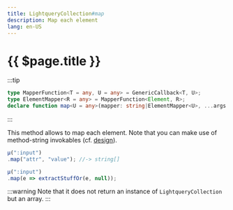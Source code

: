 ```yaml
---
title: LightqueryCollection#map
description: Map each element
lang: en-US
---
```

# {{ $page.title }}

:::tip
```typescript
type MapperFunction<T = any, U = any> = GenericCallback<T, U>;
type ElementMapper<R = any> = MapperFunction<Element, R>;
declare function map<U = any>(mapper: string|ElementMapper<U>, ...args: any[]): U[]|any[];
```
:::

This method allows to map each element. Note that you can make use of method-string invokables (cf. [design](/design#method-string-invokables)).

```javascript
µ(":input")
.map("attr", "value"); //-> string[]

µ(":input")
.map(e => extractStuffOr(e, null));
```

:::warning
Note that it does not return an instance of `LightqueryCollection` but an array.
:::
